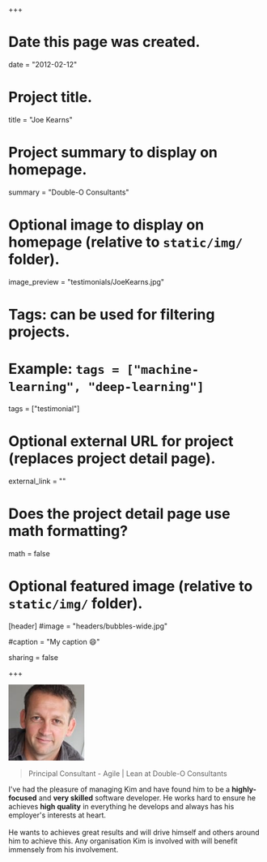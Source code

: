 +++
# Date this page was created.
date = "2012-02-12"

# Project title.
title = "Joe Kearns"

# Project summary to display on homepage.
summary = "Double-O Consultants"

# Optional image to display on homepage (relative to `static/img/` folder).
image_preview = "testimonials/JoeKearns.jpg"

# Tags: can be used for filtering projects.
# Example: `tags = ["machine-learning", "deep-learning"]`
tags = ["testimonial"]

# Optional external URL for project (replaces project detail page).
external_link = ""

# Does the project detail page use math formatting?
math = false

# Optional featured image (relative to `static/img/` folder).
[header]
#image = "headers/bubbles-wide.jpg"

#caption = "My caption :smile:"

sharing = false

+++

<img class="testimonial-img-bordered" src="/img/testimonials/JoeKearns.jpg">

> Principal Consultant - Agile | Lean at Double-O Consultants

I've had the pleasure of managing Kim and have found him to be a **highly-focused** and **very skilled** software developer. He works hard to ensure he achieves **high quality** in everything he develops and always has his employer's interests at heart.<br><br>
He wants to achieves great results and will drive himself and others around him to achieve this. Any organisation Kim is involved with will benefit immensely from his involvement.

